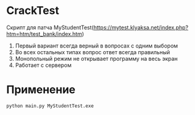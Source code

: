 # CrackTest

Скрипт для патча MyStudentTest(https://mytest.klyaksa.net/index.php?htm=htm/test_bank/index.htm)

1. Первый вариант всегда верный в вопросах с одним выбором
2. Во всех остальных типах вопрос ответ всегда правильный
3. Монопольный режим не открывает программу на весь экран
4. Работает с сервером

# Применение 

```
python main.py MyStudentTest.exe
```